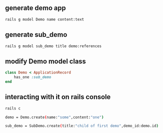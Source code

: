 ## generate demo app

```bash
rails g model Demo name content:text
```

## generate sub_demo

```bash
rails g model sub_demo title demo:references
```

## modify Demo model class

```ruby
class Demo < ApplicationRecord
    has_one :sub_demo    
end
```

## interacting with it on rails console

```bash
rails c

demo = Demo.create(name:"some",content:"one")

sub_demo = SubDemo.create(title:"child of first demo",demo_id:demo.id)
```
